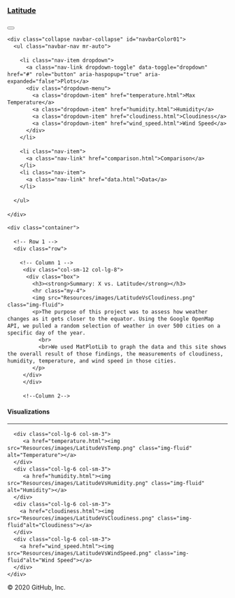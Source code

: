 <!DOCTYPE html>
<html lang="en">

<head>
  <meta charset="UTF-8">
  <title>Latitude Attitude</title>
  
  <!-- Point HTML to the CSS file -->
  <link rel="stylesheet" href="bootstrap.css">
  <link rel="stylesheet" href="style.css">
</head>

<body>

  <!-- Add a Bootstrap component: Navbar -->

  <nav class="navbar navbar-expand-lg navbar-dark bg-primary">
    <a class="navbar-brand" href="index.html"><h3>Latitude</h3></a>
    <button class="navbar-toggler" type="button" data-toggle="collapse" data-target="#navbarColor01" aria-controls="navbarColor01" aria-expanded="false" aria-label="Toggle navigation">
      <span class="navbar-toggler-icon"></span>
    </button>
  
    <div class="collapse navbar-collapse" id="navbarColor01">
      <ul class="navbar-nav mr-auto">

        <li class="nav-item dropdown">
          <a class="nav-link dropdown-toggle" data-toggle="dropdown" href="#" role="button" aria-haspopup="true" aria-expanded="false">Plots</a>
          <div class="dropdown-menu">
            <a class="dropdown-item" href="temperature.html">Max Temperature</a>
            <a class="dropdown-item" href="humidity.html">Humidity</a>
            <a class="dropdown-item" href="cloudiness.html">Cloudiness</a>
            <a class="dropdown-item" href="wind_speed.html">Wind Speed</a>
          </div>
        </li>

        <li class="nav-item">
          <a class="nav-link" href="comparison.html">Comparison</a>
        </li>
        <li class="nav-item">
          <a class="nav-link" href="data.html">Data</a>
        </li>

      </ul>

    </div>
  </nav>

  <!-- Create overall Grid -->

    <div class="container">
      
      <!-- Row 1 -->
      <div class="row"> 

        <!-- Column 1 -->
         <div class="col-sm-12 col-lg-8">
          <div class="box">
            <h3><strong>Summary: X vs. Latitude</strong></h3>
            <hr class="my-4">
            <img src="Resources/images/LatitudeVsCloudiness.png" class="img-fluid">
            <p>The purpose of this project was to assess how weather changes as it gets closer to the equator. Using the Google OpenMap API, we pulled a random selection of weather in over 500 cities on a specific day of the year. 
              <br>
              <br>We used MatPlotLib to graph the data and this site shows the overall result of those findings, the measurements of cloudiness, humidity, temperature, and wind speed in those cities. 
            </p>
         </div>   
         </div>

         <!--Column 2-->
 <div class="col-sm-12 col-lg-4">
  <div class="box">
  <!-- Row 1 -->
    <div class="row">
      <div class="col-md-12">
        <h4>Visualizations</h4>
        <hr>
      </div>
    </div>
 
  <!-- Row / Column 2-->
   <div class="row">

      <div class="col-lg-6 col-sm-3">    
         <a href="temperature.html"><img src="Resources/images/LatitudeVsTemp.png" class="img-fluid" alt="Temperature"></a>
      </div>
      <div class="col-lg-6 col-sm-3">  
         <a href="humidity.html"><img src="Resources/images/LatitudeVsHumidity.png" class="img-fluid" alt="Humidity"></a>
      </div>
      <div class="col-lg-6 col-sm-3">  
        <a href="cloudiness.html"><img src="Resources/images/LatitudeVsCloudiness.png" class="img-fluid"alt="Cloudiness"></a>
      </div>
      <div class="col-lg-6 col-sm-3">     
        <a href="wind_speed.html"><img src="Resources/images/LatitudeVsWindSpeed.png" class="img-fluid"alt="Wind Speed"></a>
      </div>
    </div>             
</div>
</div>      
</div>	 	

<!--These are <script>s from Bootstrap website. Many BS components require the use of JavaScript to function -->
  <script src="https://code.jquery.com/jquery-3.2.1.slim.min.js" integrity="sha384-KJ3o2DKtIkvYIK3UENzmM7KCkRr/rE9/Qpg6aAZGJwFDMVNA/GpGFF93hXpG5KkN" crossorigin="anonymous"></script>
  <script src="https://cdnjs.cloudflare.com/ajax/libs/popper.js/1.12.9/umd/popper.min.js" integrity="sha384-ApNbgh9B+Y1QKtv3Rn7W3mgPxhU9K/ScQsAP7hUibX39j7fakFPskvXusvfa0b4Q" crossorigin="anonymous"></script>
  <script src="https://maxcdn.bootstrapcdn.com/bootstrap/4.0.0/js/bootstrap.min.js" integrity="sha384-JZR6Spejh4U02d8jOt6vLEHfe/JQGiRRSQQxSfFWpi1MquVdAyjUar5+76PVCmYl" crossorigin="anonymous"></script>
</body>

</html>
© 2020 GitHub, Inc.
